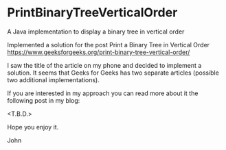 # PrintBinaryTreeVerticalOrder
A Java implementation to display a binary tree in vertical order

Implemented a solution for the post Print a Binary Tree in Vertical Order
https://www.geeksforgeeks.org/print-binary-tree-vertical-order/

I saw the title of the article on my phone and decided to implement a solution.
It seems that Geeks for Geeks has two separate articles (possible two additional implementations).

If you are interested in my approach you can read more about it the following post in my blog:

<T.B.D.>

Hope you enjoy it.

John
